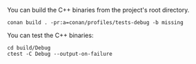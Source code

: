 You can build the C++ binaries from the project's root directory.

```shell
conan build . -pr:a=conan/profiles/tests-debug -b missing
```

You can test the C++ binaries:

```shell
cd build/Debug
ctest -C Debug --output-on-failure
```
